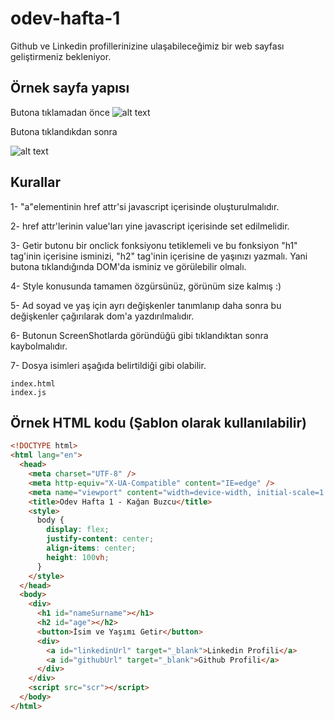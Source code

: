 # odev-hafta-1

Github ve Linkedin profillerinizine ulaşabileceğimiz bir web sayfası geliştirmeniz bekleniyor.

## Örnek sayfa yapısı

Butona tıklamadan önce
![alt text](/ss1.png)

Butona tıklandıkdan sonra

![alt text](/ss2.png)

## Kurallar

1- "a"elementinin href attr'si javascript içerisinde oluşturulmalıdır.

2- href attr'lerinin value'ları yine javascript içerisinde set edilmelidir.

3- Getir butonu bir onclick fonksiyonu tetiklemeli ve bu fonksiyon "h1" tag'inin içerisine isminizi, "h2" tag'inin içerisine de yaşınızı yazmalı. Yani butona tıklandığında DOM'da isminiz ve görülebilir olmalı.

4- Style konusunda tamamen özgürsünüz, görünüm size kalmış :)

5- Ad soyad ve yaş için ayrı değişkenler tanımlanıp daha sonra bu değişkenler çağırılarak dom'a yazdırılmalıdır.

6- Butonun ScreenShotlarda göründüğü gibi tıklandıktan sonra kaybolmalıdır.

7- Dosya isimleri aşağıda belirtildiği gibi olabilir.

    index.html
    index.js

## Örnek HTML kodu (Şablon olarak kullanılabilir)

```html
<!DOCTYPE html>
<html lang="en">
  <head>
    <meta charset="UTF-8" />
    <meta http-equiv="X-UA-Compatible" content="IE=edge" />
    <meta name="viewport" content="width=device-width, initial-scale=1.0" />
    <title>Odev Hafta 1 - Kağan Buzcu</title>
    <style>
      body {
        display: flex;
        justify-content: center;
        align-items: center;
        height: 100vh;
      }
    </style>
  </head>
  <body>
    <div>
      <h1 id="nameSurname"></h1>
      <h2 id="age"></h2>
      <button>İsim ve Yaşımı Getir</button>
      <div>
        <a id="linkedinUrl" target="_blank">Linkedin Profili</a>
        <a id="githubUrl" target="_blank">Github Profili</a>
      </div>
    </div>
    <script src="scr"></script>
  </body>
</html>
```
